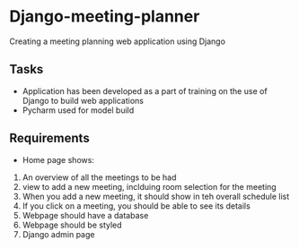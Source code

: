 # Django-meeting-planner
Creating a meeting planning web application using Django 

## Tasks
-  Application has been developed as a part of training on the use of Django to build web applications
-  Pycharm used for model build

## Requirements
-  Home page shows:
  1. An overview of all the meetings to be had
  2. view to add a new meeting, inclduing room selection for the meeting
  3. When you add a new meeting, it should show in teh overall schedule list
  4. If you click on a meeting, you should be able to see its details
  5. Webpage should have a database
  6. Webpage should be styled
  7. Django admin page 


